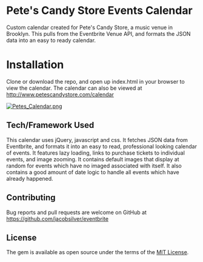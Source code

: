# Pete's Candy Store Events Calendar
Custom calendar created for Pete's Candy Store, a music venue in Brooklyn. This pulls from the Eventbrite Venue API, and formats the JSON data into an easy to ready calendar.

# Installation
Clone or download the repo, and open up index.html in your browser to view the calendar.  The calendar can also be viewed at http://www.petescandystore.com/calendar

[![Petes_Calendar.png](https://s33.postimg.cc/4mkrvnc5b/Petes_Calendar.png)](https://postimg.cc/image/4zc61tuez/)

## Tech/Framework Used
This calendar uses jQuery, javascript and css. It fetches JSON data from Eventbrite, and formats it into an easy to read, professional looking calendar of events.  It features lazy loading, links to purchase tickets to individual events, and image zooming.  It contains default images that display at random for events which have no imaged associated with itself.  It also contains a good amount of date logic to handle all events which have already happened.

## Contributing

Bug reports and pull requests are welcome on GitHub at https://github.com/jacobsilver/eventbrite

## License

The gem is available as open source under the terms of the [MIT License](https://opensource.org/licenses/MIT).


